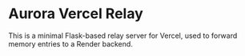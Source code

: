 # Aurora Vercel Relay
This is a minimal Flask-based relay server for Vercel, used to forward memory entries to a Render backend.

